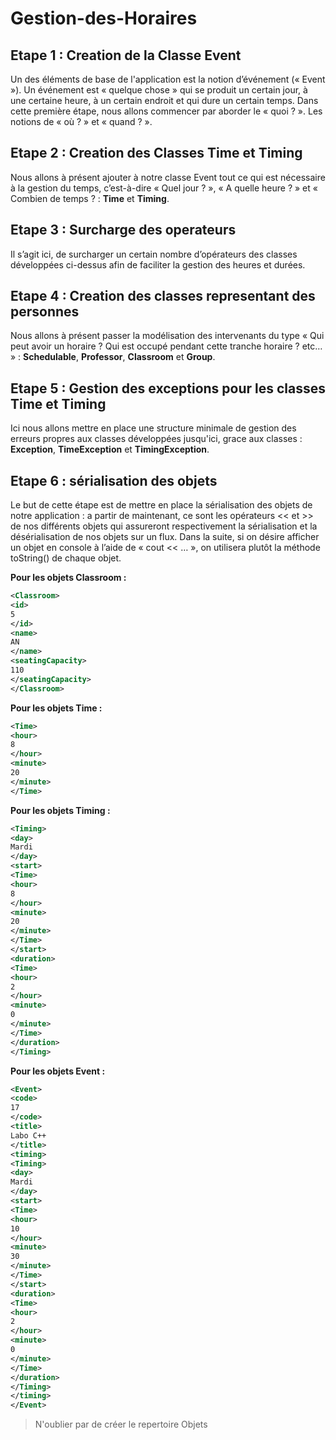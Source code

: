 # Gestion-des-Horaires

## Etape 1 : Creation de la Classe Event

Un des éléments de base de l'application est la notion d’événement (« Event »). Un 
événement est « quelque chose » qui se produit un certain jour, à une certaine heure, à un certain 
endroit et qui dure un certain temps. Dans cette première étape, nous allons commencer par aborder 
le « quoi ? ». Les notions de « où ? »  et « quand ? ».

## Etape 2 : Creation des Classes Time et Timing

Nous allons à présent ajouter à notre classe Event tout ce qui est nécessaire à la gestion du temps, 
c’est-à-dire « Quel jour ? », « A quelle heure ? » et « Combien de temps ? : **Time** et **Timing**.

## Etape 3 : Surcharge des operateurs

Il s’agit ici, de surcharger un certain nombre d’opérateurs des classes développées ci-dessus afin 
de faciliter la gestion des heures et durées. 

## Etape 4 : Creation des classes representant des personnes

Nous allons à présent passer la modélisation des intervenants du type « Qui peut avoir un 
horaire ? Qui est occupé pendant cette tranche horaire ? etc… » : **Schedulable**, **Professor**, **Classroom** et **Group**.

## Etape 5 : Gestion des exceptions pour les classes Time et Timing

Ici nous allons mettre en place une structure minimale de gestion des erreurs propres aux 
classes développées jusqu'ici, grace aux classes : **Exception**, **TimeException** et **TimingException**.

## Etape 6 :  sérialisation des objets

Le but de cette étape est de mettre en place la sérialisation des objets de notre application : a partir de maintenant, ce sont les opérateurs << et >> de nos différents objets qui assureront 
respectivement la sérialisation et la désérialisation de nos objets sur un flux. Dans la suite, si on 
désire afficher un objet en console à l’aide de « cout << … », on utilisera plutôt la méthode 
toString() de chaque objet.

**Pour les objets Classroom :**
```xml
<Classroom> 
<id> 
5 
</id> 
<name> 
AN 
</name> 
<seatingCapacity> 
110 
</seatingCapacity> 
</Classroom>  
```

**Pour les objets Time :**
```xml
<Time> 
<hour> 
8 
</hour> 
<minute> 
20 
</minute> 
</Time> 
```
**Pour les objets Timing :**
```xml
<Timing> 
<day> 
Mardi 
</day> 
<start> 
<Time> 
<hour> 
8 
</hour> 
<minute> 
20 
</minute> 
</Time> 
</start> 
<duration> 
<Time> 
<hour> 
2 
</hour> 
<minute> 
0 
</minute>
</Time> 
</duration> 
</Timing>  
```

**Pour les objets Event :**
```xml
<Event> 
<code> 
17 
</code> 
<title> 
Labo C++ 
</title> 
<timing> 
<Timing> 
<day> 
Mardi 
</day> 
<start> 
<Time> 
<hour> 
10 
</hour> 
<minute> 
30 
</minute> 
</Time> 
</start> 
<duration> 
<Time> 
<hour> 
2 
</hour> 
<minute> 
0 
</minute> 
</Time> 
</duration> 
</Timing>
</timing>  
</Event>  
```

> N'oublier par de créer le repertoire Objets
